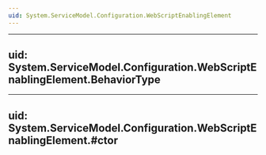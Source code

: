 ```yaml
---
uid: System.ServiceModel.Configuration.WebScriptEnablingElement
---
```


---
uid: System.ServiceModel.Configuration.WebScriptEnablingElement.BehaviorType
---

---
uid: System.ServiceModel.Configuration.WebScriptEnablingElement.#ctor
---
